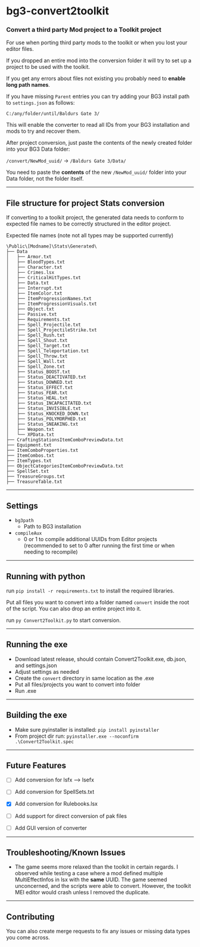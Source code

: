 # bg3-convert2toolkit
### Convert a third party Mod project to a Toolkit project
For use when porting third party mods to the toolkit or when you lost your editor files.

If you dropped an entire mod into the conversion folder it will try to set up a project to be used with the toolkit.

If you get any errors about files not existing you probably need to <b>enable long path names</b>.

If you have missing `Parent` entries you can try adding your BG3 install path to `settings.json` as follows: 

`C:/any/folder/until/Baldurs Gate 3/`

This will enable the converter to read all IDs from your BG3 installation and mods to try and recover them.

After project conversion, just paste the contents of the newly created folder into your BG3 Data folder:

`/convert/NewMod_uuid/` -> `/Baldurs Gate 3/Data/`

You need to paste the <b>contents</b> of the new `/NewMod_uuid/` folder into your Data folder, not the folder itself.


---
## File structure for project Stats conversion
If converting to a toolkit project, the generated data needs to conform to expected file names to be correctly
structured in the editor project.

Expected file names (note not all types may be supported currently)
```
\Public\[Modname]\Stats\Generated\
├── Data
│   ├── Armor.txt
│   ├── BloodTypes.txt
│   ├── Character.txt
│   ├── Crimes.lsx
│   ├── CriticalHitTypes.txt
│   ├── Data.txt
│   ├── Interrupt.txt
│   ├── ItemColor.txt
│   ├── ItemProgressionNames.txt
│   ├── ItemProgressionVisuals.txt
│   ├── Object.txt
│   ├── Passive.txt
│   ├── Requirements.txt
│   ├── Spell_Projectile.txt
│   ├── Spell_ProjectileStrike.txt
│   ├── Spell_Rush.txt
│   ├── Spell_Shout.txt
│   ├── Spell_Target.txt
│   ├── Spell_Teleportation.txt
│   ├── Spell_Throw.txt
│   ├── Spell_Wall.txt
│   ├── Spell_Zone.txt
│   ├── Status_BOOST.txt
│   ├── Status_DEACTIVATED.txt
│   ├── Status_DOWNED.txt
│   ├── Status_EFFECT.txt
│   ├── Status_FEAR.txt
│   ├── Status_HEAL.txt
│   ├── Status_INCAPACITATED.txt
│   ├── Status_INVISIBLE.txt
│   ├── Status_KNOCKED_DOWN.txt
│   ├── Status_POLYMORPHED.txt
│   ├── Status_SNEAKING.txt
│   ├── Weapon.txt
│   └── XPData.txt
├── CraftingStationsItemComboPreviewData.txt
├── Equipment.txt
├── ItemComboProperties.txt
├── ItemCombos.txt
├── ItemTypes.txt
├── ObjectCategoriesItemComboPreviewData.txt
├── SpellSet.txt
├── TreasureGroups.txt
├── TreasureTable.txt
```

---
## Settings
- `bg3path`
  - Path to BG3 installation
- `compileAux`
  - 0 or 1 to compile additional UUIDs from Editor projects<br>(recommended to set to 0 after running the first time or when needing to recompile)


---
## Running with python
run `pip install -r requirements.txt` to install the required libraries.

Put all files you want to convert into a folder named `convert` inside the root of the script.
You can also drop an entire project into it.

run `py Convert2Toolkit.py` to start conversion.


---
## Running the exe
- Download latest release, should contain Convert2Toolkit.exe, db.json, and settings.json
- Adjust settings as needed
- Create the `convert` directory in same location as the .exe
- Put all files/projects you want to convert into folder
- Run .exe


---
## Building the exe
- Make sure pyinstaller is installed: `pip install pyinstaller`
- From project dir run: `pyinstaller.exe --noconfirm .\Convert2Toolkit.spec`


---
## Future Features
- [ ] Add conversion for lsfx --> lsefx

- [ ] Add conversion for SpellSets.txt

- [X] Add conversion for Rulebooks.lsx

- [ ] Add support for direct conversion of pak files

- [ ] Add GUI version of converter


---
## Troubleshooting/Known Issues
- The game seems more relaxed than the toolkit in certain regards.  I observed while testing a case where a mod 
  defined multiple MultiEffectInfos in lsx with the **same** UUID.  The game seemed unconcerned, and the scripts
  were able to convert.  However, the toolkit MEI editor would crash unless I removed the duplicate.


---
## Contributing
You can also create merge requests to fix any issues or missing data types you come across.
